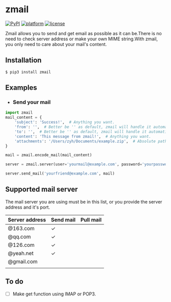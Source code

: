 # zmail

[![PyPI](https://img.shields.io/pypi/v/yagmail.svg?style=flat-square)]()
[![platform](https://img.shields.io/badge/python-3.5-green.svg)]()
[![license](https://img.shields.io/github/license/mashape/apistatus.svg?style=flat-square)]()

Zmail allows you to send and get email as possible as it can be.There is no need to check server address or make your own MIME string.With zmail, you only need to care about your mail's content.

## Installation 

```
$ pip3 install zmail
```

## Examples

- ### Send your mail

```python
import zmail
mail_content = {
    'subject': 'Success!',  # Anything you want.
    'from': '',  # Better be '' as default, zmail will handle it automatically.
    'to': '',  # Better be '' as default, zmail will handle it automatically.
    'content': 'This message from zmail!',  # Anything you want.
    'attachments': '/Users/zyh/Documents/example.zip',  # Absolute path will be better.
}

mail = zmail.encode_mail(mail_content)

server = zmail.server(user='yourmail@example.com', password='yourpassword')

server.send_mail('yourfriend@example.com', mail)
```

## Supported mail server

The mail server you are using must be in this list, or you provide the server address and it's port.

| Server address | Send mail | Pull mail |
| -------------- | --------- | --------- |
| @163.com       | ✓         |           |
| @qq.com        | ✓         |           |
| @126.com       | ✓         |           |
| @yeah.net      | ✓         |           |
| @gmail.com     |           |           |
|                |           |           |

## To do

- [ ] Make get function using IMAP or POP3.
